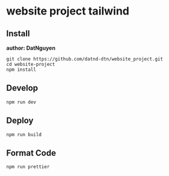 # website project tailwind

## Install

<strong>author: DatNguyen</strong>

<p>
    <pre><code>git clone https://github.com/datnd-dtn/website_project.git
cd website-project
npm install</code></pre>
</p>

## Develop

<p>
    <pre><code>npm run dev</code></pre>
</p>

## Deploy

<p>
    <pre><code>npm run build</code></pre>
</p>

## Format Code

<p>
    <pre><code>npm run prettier</code></pre>
</p>
